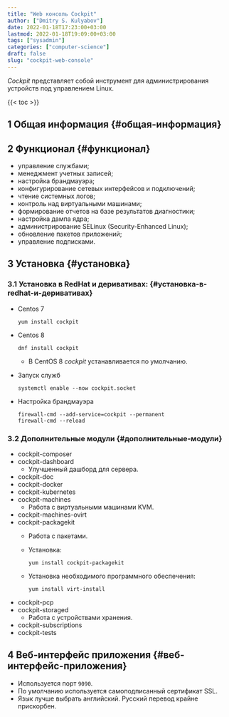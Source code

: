 ```yaml
---
title: "Web консоль Cockpit"
author: ["Dmitry S. Kulyabov"]
date: 2022-01-18T17:23:00+03:00
lastmod: 2022-01-18T19:09:00+03:00
tags: ["sysadmin"]
categories: ["computer-science"]
draft: false
slug: "cockpit-web-console"
---
```


_Cockpit_ представляет собой инструмент для администрирования устройств под управлением Linux.

<!--more-->

{{< toc >}}


## <span class="section-num">1</span> Общая информация {#общая-информация}


## <span class="section-num">2</span> Функционал {#функционал}

-   управление службами;
-   менеджмент учетных записей;
-   настройка брандмауэра;
-   конфигурирование сетевых интерфейсов и подключений;
-   чтение системных логов;
-   контроль над виртуальными машинами;
-   формирование отчетов на базе результатов диагностики;
-   настройка дампа ядра;
-   администрирование SELinux (Security-Enhanced Linux);
-   обновление пакетов приложений;
-   управление подписками.


## <span class="section-num">3</span> Установка {#установка}


### <span class="section-num">3.1</span> Установка в RedHat и деривативах: {#установка-в-redhat-и-деривативах}

-   Centos 7

    ```shell
    yum install cockpit
    ```
-   Centos 8

    ```shell
    dnf install cockpit
    ```

    -   В CentOS 8 _cockpit_ устанавливается по умолчанию.
-   Запуск служб

    ```shell
    systemctl enable --now cockpit.socket
    ```
-   Настройка брандмауэра

    ```shell
    firewall-cmd --add-service=cockpit --permanent
    firewall-cmd --reload
    ```


### <span class="section-num">3.2</span> Дополнительные модули {#дополнительные-модули}

-   cockpit-composer
-   cockpit-dashboard
    -   Улучшенный дашборд для сервера.
-   cockpit-doc
-   cockpit-docker
-   cockpit-kubernetes
-   cockpit-machines
    -   Работа с виртуальными машинами KVM.
-   cockpit-machines-ovirt
-   cockpit-packagekit
    -   Работа с пакетами.
    -   Установка:

        ```shell
        yum install cockpit-packagekit
        ```
    -   Установка необходимого программного обеспечения:

        ```shell
        yum install virt-install
        ```
-   cockpit-pcp
-   cockpit-storaged
    -   Работа с устройствами хранения.
-   cockpit-subscriptions
-   cockpit-tests


## <span class="section-num">4</span> Веб-интерфейс приложения {#веб-интерфейс-приложения}

-   Используется порт `9090`.
-   По умолчанию используется самоподписанный сертификат SSL.
-   Язык лучше выбрать английский. Русский перевод крайне прискорбен.

